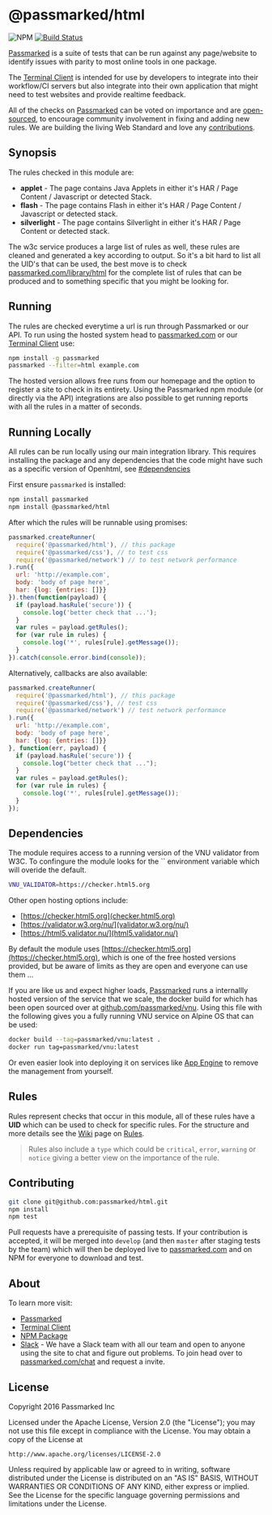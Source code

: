 # @passmarked/html

![NPM](https://img.shields.io/npm/dt/@passmarked/html.svg) [![Build Status](https://travis-ci.org/passmarked/html.svg)](https://travis-ci.org/passmarked/html)

[Passmarked](http://passmarked.com) is a suite of tests that can be run against any page/website to identify issues with parity to most online tools in one package.

The [Terminal Client](http://npmjs.org/package/passmarked) is intended for use by developers to integrate into their workflow/CI servers but also integrate into their own application that might need to test websites and provide realtime feedback.

All of the checks on [Passmarked](http://passmarked.com) can be voted on importance and are [open-sourced](http://github.com/passmarked/suite), to encourage community involvement in fixing and adding new rules. We are building the living Web Standard and love any [contributions](#contributing).

## Synopsis

The rules checked in this module are:

* **applet** - The page contains Java Applets in either it's HAR / Page Content / Javascript or detected Stack.
* **flash** - The page contains Flash in either it's HAR / Page Content / Javascript or detected stack.
* **silverlight** - The page contains Silverlight in either it's HAR / Page Content or detected stack.

The w3c service produces a large list of rules as well, these rules are cleaned and generated a key according to output. So it's a bit hard to list all the UID's that can be used, the best move is to check [passmarked.com/library/html](https://passmarked.com/library/html) for the complete list of rules that can be produced and to something specific that you might be looking for.

## Running

The rules are checked everytime a url is run through Passmarked or our API. To run using the hosted system head to [passmarked.com](http://passmarked.com) or our [Terminal Client](http://npmjs.org/package/passmarked) use:

```bash
npm install -g passmarked
passmarked --filter=html example.com
```

The hosted version allows free runs from our homepage and the option to register a site to check in its entirety.
Using the Passmarked npm module (or directly via the API) integrations are also possible to get running reports with all the rules in a matter of seconds.

## Running Locally

All rules can be run locally using our main integration library. This requires installing the package and any dependencies that the code might have such as a specific version of Openhtml, see [#dependencies](#dependencies)

First ensure `passmarked` is installed:

```bash
npm install passmarked
npm install @passmarked/html
```

After which the rules will be runnable using promises:

```javascript
passmarked.createRunner(
  require('@passmarked/html'), // this package
  require('@passmarked/css'), // to test css
  require('@passmarked/network') // to test network performance
).run({
  url: 'http://example.com',
  body: 'body of page here',
  har: {log: {entries: []}}
}).then(function(payload) {
  if (payload.hasRule('secure')) {
    console.log('better check that ...');
  }
  var rules = payload.getRules();
  for (var rule in rules) {
    console.log('*', rules[rule].getMessage());
  }
}).catch(console.error.bind(console));
```

Alternatively, callbacks are also available:

```javascript
passmarked.createRunner(
  require('@passmarked/html'), // this package
  require('@passmarked/css'), // test css
  require('@passmarked/network') // test network performance
).run({
  url: 'http://example.com',
  body: 'body of page here',
  har: {log: {entries: []}}
}, function(err, payload) {
  if (payload.hasRule('secure')) {
    console.log("better check that ...");
  }
  var rules = payload.getRules();
  for (var rule in rules) {
    console.log('*', rules[rule].getMessage());
  }
});
```

## Dependencies

The module requires access to a running version of the VNU validator from W3C. To confingure the module looks for the `` environment variable which will overide the default.

```bash
VNU_VALIDATOR=https://checker.html5.org
```

Other open hosting options include:

* [https://checker.html5.org](checker.html5.org)
* [https://validator.w3.org/nu/](validator.w3.org/nu/)
* [https://html5.validator.nu/](html5.validator.nu/)

By default the module uses [https://checker.html5.org](https://checker.html5.org), which is one of the free hosted versions provided, but be aware of limits as they are open and everyone can use them ... 

If you are like us and expect higher loads, [Passmarked](https://passmarked.com) runs a internallly hosted version of the service that we scale, the docker build for which has been open sourced over at [github.com/passmarked/vnu](https://github.com/passmarked/vnu). Using this file with the following gives you a fully running VNU service on Alpine OS that can be used:

```bash
docker build --tag=passmarked/vnu:latest .
docker run tag=passmarked/vnu:latest
```

Or even easier look into deploying it on services like [App Engine](https://cloud.google.com/appengine/) to remove the management from yourself.

## Rules

Rules represent checks that occur in this module, all of these rules have a **UID** which can be used to check for specific rules. For the structure and more details see the [Wiki](https://github.com/passmarked/passmarked/wiki) page on [Rules](https://github.com/passmarked/passmarked/wiki/Create).

> Rules also include a `type` which could be `critical`, `error`, `warning` or `notice` giving a better view on the importance of the rule.

## Contributing

```bash
git clone git@github.com:passmarked/html.git
npm install
npm test
```

Pull requests have a prerequisite of passing tests. If your contribution is accepted, it will be merged into `develop` (and then `master` after staging tests by the team) which will then be deployed live to [passmarked.com](http://passmarked.com) and on NPM for everyone to download and test.

## About

To learn more visit:

* [Passmarked](http://passmarked.com)
* [Terminal Client](https://www.npmjs.com/package/passmarked)
* [NPM Package](https://www.npmjs.com/package/@passmarked/html)
* [Slack](http://passmarked.com/chat) - We have a Slack team with all our team and open to anyone using the site to chat and figure out problems. To join head over to [passmarked.com/chat](http://passmarked.com/chat) and request a invite.

## License

Copyright 2016 Passmarked Inc

Licensed under the Apache License, Version 2.0 (the "License");
you may not use this file except in compliance with the License.
You may obtain a copy of the License at

    http://www.apache.org/licenses/LICENSE-2.0

Unless required by applicable law or agreed to in writing, software
distributed under the License is distributed on an "AS IS" BASIS,
WITHOUT WARRANTIES OR CONDITIONS OF ANY KIND, either express or implied.
See the License for the specific language governing permissions and
limitations under the License.
